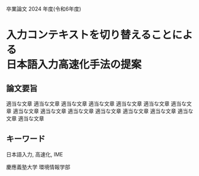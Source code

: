 <div class="center mb-[100px]">
    卒業論⽂ 2024 年度(令和6年度)
</div>

<h1 class="center mb-[100px]">
    入力コンテキストを切り替えることによる<br>日本語入力高速化手法の提案
</h1>

## 論文要旨

適当な文章 適当な文章 適当な文章 適当な文章 適当な文章
適当な文章 適当な文章 適当な文章 適当な文章 適当な文章
適当な文章 適当な文章 適当な文章 適当な文章 適当な文章


<div class="mt-[100px]"></div>

## キーワード

日本語入力, 高速化, IME

<div class="mt-[150px]">
慶應義塾⼤学 環境情報学部
</div>
